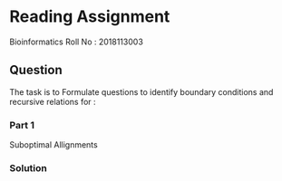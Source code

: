# Reading Assignment

Bioinformatics
Roll No : 2018113003

## Question

The task is to Formulate questions to identify boundary conditions and recursive relations for : 

### Part 1

Suboptimal Allignments

### Solution



